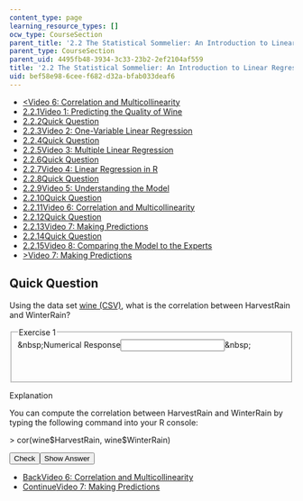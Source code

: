 ```yaml
---
content_type: page
learning_resource_types: []
ocw_type: CourseSection
parent_title: '2.2 The Statistical Sommelier: An Introduction to Linear Regression'
parent_type: CourseSection
parent_uid: 4495fb48-3934-3c33-23b2-2ef2104af559
title: '2.2 The Statistical Sommelier: An Introduction to Linear Regression'
uid: bef58e98-6cee-f682-d32a-bfab033deaf6
---
```

<ul class="navigation pagination"><li id="top_bck_btn"><a href="./resolveuid/1ab830be7abc5468421c996f95e8e252">&lt;<span>Video 6: Correlation and Multicollinearity</span></a></li><li id="flp_btn_1"><a href="./resolveuid/4495fb4839343c3323b22ef2104af559">2.2.1<span>Video 1: Predicting the Quality of Wine</span></a></li><li id="flp_btn_2"><a href="./resolveuid/ef446456afa1894f834fa9ae8908c9a2">2.2.2<span>Quick Question</span></a></li><li id="flp_btn_3"><a href="./resolveuid/1f0b61bba29b5ee75d265ed940cc2d1d">2.2.3<span>Video 2: One-Variable Linear Regression</span></a></li><li id="flp_btn_4"><a href="./resolveuid/a15d356c50bcb55a2cbde1c66378ef25">2.2.4<span>Quick Question</span></a></li><li id="flp_btn_5"><a href="./resolveuid/505bba75964b7b2c74d8ebcee23c8259">2.2.5<span>Video 3: Multiple Linear Regression</span></a></li><li id="flp_btn_6"><a href="./resolveuid/d97e0bd054acd9a6df599f1b2e2daf73">2.2.6<span>Quick Question</span></a></li><li id="flp_btn_7"><a href="./resolveuid/9f456e81561bed0d7c0a516cd7739d20">2.2.7<span>Video 4: Linear Regression in R</span></a></li><li id="flp_btn_8"><a href="./resolveuid/dba3745d05fdfdd2c5ccf0b06194ed26">2.2.8<span>Quick Question</span></a></li><li id="flp_btn_9"><a href="./resolveuid/6111ddea9e0270bea0978feb66c8bf60">2.2.9<span>Video 5: Understanding the Model</span></a></li><li id="flp_btn_10"><a href="./resolveuid/20a0ee2dc563bbc1243afacac65c21f3">2.2.10<span>Quick Question</span></a></li><li id="flp_btn_11"><a href="./resolveuid/1ab830be7abc5468421c996f95e8e252">2.2.11<span>Video 6: Correlation and Multicollinearity</span></a></li><li id="flp_btn_12" class="button_selected"><a href="./resolveuid/bef58e986ceef682d32abfab033deaf6">2.2.12<span>Quick Question</span></a></li><li id="flp_btn_13"><a href="./resolveuid/9b500b6f7f1d17af5de0ab9946895858">2.2.13<span>Video 7: Making Predictions</span></a></li><li id="flp_btn_14"><a href="./resolveuid/04ad6920c418b28f12598538cd8136cf">2.2.14<span>Quick Question</span></a></li><li id="flp_btn_15"><a href="./resolveuid/df5ef36459d32e3f98ec9d920d6c5e1d">2.2.15<span>Video 8: Comparing the Model to the Experts</span></a></li><li id="top_continue_btn"><a href="./resolveuid/9b500b6f7f1d17af5de0ab9946895858">&gt;<span>Video 7: Making Predictions</span></a></li></ul><h2 class="subhead">Quick Question</h2><div class="self_assessment"><div id="Q1_div" class="problem_question"><p display_name="Quick Question" url_name="Quick_Question_98">Using the data set <u><a href="./resolveuid/b7caee99307eb87b00b3d3e80055b116">wine (CSV)</a></u>, what is the correlation between HarvestRain and WinterRain?</p><fieldset><legend class="visually-hidden">Exercise 1</legend><div class="choice"><label id="Q1_label"><span id="Q1_aria_status" tabindex="-1" class="visually-hidden">&amp;nbsp;</span><span class="visually-hidden">Numerical Response</span><input type="text" id="Q1_input" value="" onkeypress="numericTypedOrDropDownSelected(1)" class="problem_text_input" /><input type="hidden" id="Q1_ans" value="-0.2754409" /><input type="hidden" id="Q1_tolerance" value="0.01" /><span id="Q1_normal_status" class="nostatus" aria-hidden="true">&amp;nbsp;</span></label></div><p id="S1_ans" tabindex="-1" class="problem_answer">&nbsp;</p></fieldset></div><div id="S1_div" class="problem_solution" tabindex="-1" display_name="Quick Question" url_name="Quick_Question_100"><div class="detailed-solution"><p>Explanation</p> <p>You can compute the correlation between HarvestRain and WinterRain by typing the following command into your R console:</p> <p>&gt; cor(wine$HarvestRain, wine$WinterRain)</p></div></div><div class="action"><button id="Q1_button" onclick="checkAnswer({1: 'numerical'})" class="problem_mo_button">Check</button><button id="Q1_button_show" onclick="showHideSolution({1: 'numerical'}, 1, [1])" class="problem_mo_button">Show Answer</button></div></div><ul class="navigation progress"><li id="bck_btn"><a href="./resolveuid/1ab830be7abc5468421c996f95e8e252">Back<span>Video 6: Correlation and Multicollinearity</span></a></li><li id="continue_btn"><a href="./resolveuid/9b500b6f7f1d17af5de0ab9946895858">Continue<span>Video 7: Making Predictions</span></a></li></ul>